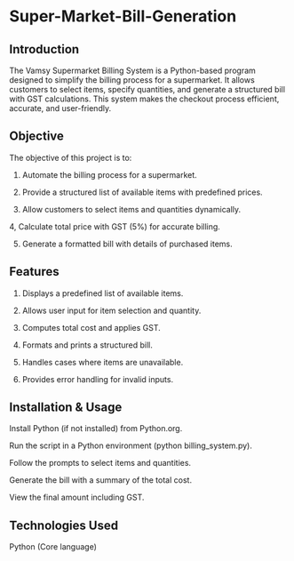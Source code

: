 # Super-Market-Bill-Generation

## Introduction
The Vamsy Supermarket Billing System is a Python-based program designed to simplify the billing process for a supermarket. It allows customers to select items, specify quantities, and generate a structured bill with GST calculations. This system makes the checkout process efficient, accurate, and user-friendly.

## Objective
The objective of this project is to:

1. Automate the billing process for a supermarket.

2. Provide a structured list of available items with predefined prices.

3. Allow customers to select items and quantities dynamically.

4, Calculate total price with GST (5%) for accurate billing.

5. Generate a formatted bill with details of purchased items.

## Features
1. Displays a predefined list of available items.

2. Allows user input for item selection and quantity.

3. Computes total cost and applies GST.

4. Formats and prints a structured bill.

5. Handles cases where items are unavailable.

6. Provides error handling for invalid inputs.

## Installation & Usage
Install Python (if not installed) from Python.org.

Run the script in a Python environment (python billing_system.py).

Follow the prompts to select items and quantities.

Generate the bill with a summary of the total cost.

View the final amount including GST.

## Technologies Used
Python (Core language)
